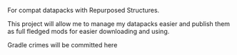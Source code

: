 For compat datapacks with Repurposed Structures.

This project will allow me to manage my datapacks easier and publish them as full fledged mods for easier downloading and using.

Gradle crimes will be committed here